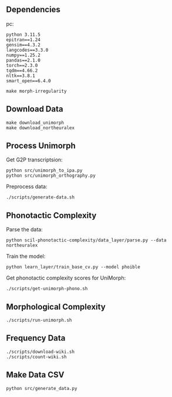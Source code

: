 ## Dependencies

pc:
```
python 3.11.5
epitran==1.24
gensim==4.3.2
langcodes==3.3.0
numpy==1.25.2
pandas==2.1.0
torch==2.3.0
tqdm==4.66.2
nltk==3.8.1
smart_open==6.4.0
```

```
make morph-irregularity
```

## Download Data

```
make download_unimorph
make download_northeuralex
```

## Process Unimorph

Get G2P transcriptsion:

```
python src/unimorph_to_ipa.py
python src/unimorph_orthography.py
```

Preprocess data:

```
./scripts/generate-data.sh
```

## Phonotactic Complexity

Parse the data:

```
python scil-phonotactic-complexity/data_layer/parse.py --data northeuralex
```

Train the model:

```
python learn_layer/train_base_cv.py --model phoible
```

Get phonotactic complexity scores for UniMorph:

```
./scripts/get-unimorph-phono.sh
```

## Morphological Complexity

```
./scripts/run-unimorph.sh
```

## Frequency Data

```
./scripts/download-wiki.sh
./scripts/count-wiki.sh
```

## Make Data CSV

```
python src/generate_data.py
```